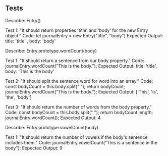 ## Tests

Describe: Entry()

Test 1: "It should return properties 'title' and 'body' for the new Entry object."
Code: let journalEntry = new Entry("title", "body")
Expected Output: title: 'title' , body: 'body' 

Describe: Entry.prototype.wordCount(body)

Test 1: "It should return a sentence from our body property."
Code: journalEntry.wordCount("This is the body.");
Expected Output: title: 'title', body: 'This is the body'

Test 2: "It should split the sentence word for word into an array."
Code: 
const bodyCount = this.body.split(" ");
return bodyCount;
journalEntry.wordCount("This is the body.");
Expected Output: ['This', 'is', 'the', 'body']

Test 3: "It should return the number of words from the body property."
Code: 
const bodyCount = this.body.split(" ");
return bodyCount.length;
journalEntry.wordCount();
Expected Output: 4

Describe: Entry.prototype.vowelCount(body)

Test 1: "It should return the number of vowels if the body's sentence includes them."
Code: journalEntry.vowelCount("This is a sentence in the body");
Expected Output: 9

